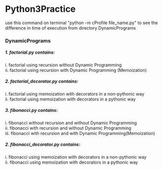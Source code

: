 # Python3Practice
use this command on terminal "python -m cProfile file_name.py" to see the difference in time of execution from directory DynamicPrograms
### DynamicPrograms 

##### 1. factorial.py contains:  
i.   factorial using recursion without Dynamic Programming  
ii.  factorial using recursion with Dynamic Programming (Memoization)

##### 2. factorial_decorator.py contains:  
i.   factorial using memoization with decorators in a non-pythonic way  
ii.  factorial using memoization with decorators in a pythonic way

##### 3. fibonacci.py contains:  
i.   fibonacci without recursion and without Dynamic Programming  
ii.  fibonacci with recursion and without Dynamic Programming  
iii. fibonacci with recursion and with Dynamic Programming(Memoization)  

##### 2. fibonacci_decorator.py contains:  
i.   fibonacci using memoization with decorators in a non-pythonic way  
ii.  fibonacci using memoization with decorators in a pythonic way  